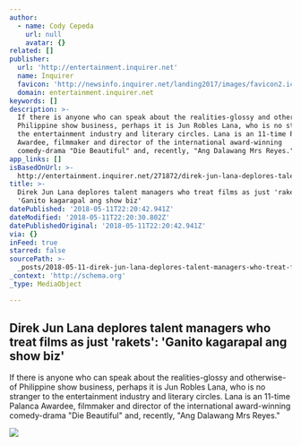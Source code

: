 ```yaml
---
author:
  - name: Cody Cepeda
    url: null
    avatar: {}
related: []
publisher:
  url: 'http://entertainment.inquirer.net'
  name: Inquirer
  favicon: 'http://newsinfo.inquirer.net/landing2017/images/favicon2.ico'
  domain: entertainment.inquirer.net
keywords: []
description: >-
  If there is anyone who can speak about the realities-glossy and otherwise-of
  Philippine show business, perhaps it is Jun Robles Lana, who is no stranger to
  the entertainment industry and literary circles. Lana is an 11-time Palanca
  Awardee, filmmaker and director of the international award-winning
  comedy-drama "Die Beautiful" and, recently, "Ang Dalawang Mrs Reyes."
app_links: []
isBasedOnUrl: >-
  http://entertainment.inquirer.net/271872/direk-jun-lana-deplores-talent-managers-who-treat-films-as-just-rakets-ganito-kagarapal-ang-showbiz
title: >-
  Direk Jun Lana deplores talent managers who treat films as just 'rakets':
  'Ganito kagarapal ang show biz'
datePublished: '2018-05-11T22:20:42.941Z'
dateModified: '2018-05-11T22:20:30.802Z'
datePublishedOriginal: '2018-05-11T22:20:42.941Z'
via: {}
inFeed: true
starred: false
sourcePath: >-
  _posts/2018-05-11-direk-jun-lana-deplores-talent-managers-who-treat-films-as-j.md
_context: 'http://schema.org'
_type: MediaObject

---
```

<article style=""><h1>Direk Jun Lana deplores talent managers who treat films as just 'rakets': 'Ganito kagarapal ang show biz'</h1><p>If there is anyone who can speak about the realities-glossy and otherwise-of Philippine show business, perhaps it is Jun Robles Lana, who is no stranger to the entertainment industry and literary circles. Lana is an 11-time Palanca Awardee, filmmaker and director of the international award-winning comedy-drama "Die Beautiful" and, recently, "Ang Dalawang Mrs Reyes."</p><img src="http://entertainment.inquirer.net/wp-content/blogs.dir/6/files/2012/09/Philippines-Indie-Oscars.jpg" /></article>